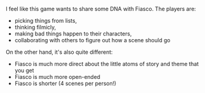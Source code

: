I feel like this game wants to share some DNA with Fiasco. The players are:

* picking things from lists,
* thinking filmicly,
* making bad things happen to their characters,
* collaborating with others to figure out how a scene should go

On the other hand, it's also quite different: 

* Fiasco is much more direct about the little atoms of story and theme that
  you get
* Fiasco is much more open-ended
* Fiasco is shorter (4 scenes per person!)

